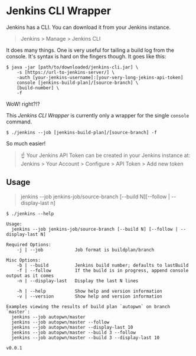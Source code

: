 # Jenkins CLI Wrapper

Jenkins has a CLI. You can download it from your Jenkins instance.

> Jenkins > Manage > Jenkins CLI

It does many things. One is very useful for tailing a build log from the console.
It's syntax is hard on the fingers though. It goes like this:

```shell
$ java -jar [path/to/downloaded/jenkins-cli.jar] \
    -s [https://url-to-jenkins-server/] \
    -auth [your-jenkins-username]:[your-very-long-jekins-api-token]
    console [jenkins-build-plan]/[source-branch] \
    [build-number] \
    -f
```

WoW! right?!?

This _Jenkins CLI Wrapper_ is currently only a wrapper for the single `console` command.

```shell
$ ./jenkins --job [jenkins-build-plan]/[source-branch] -f
```

So much easier!

> ☝️ Your Jenkins API Token can be created in your Jenkins instance at:  
> Jenkins > Your Account > Configure > API Token > Add new token

## Usage

> jenkins --job jenkins-job/source-branch [--build N][--follow | --display-last n]

```shell
$ ./jenkins --help

Usage:
  jenkins --job jenkins-job/source-branch [--build N] [--follow | --display-last N]

Required Options:
    -j | --job            Job format is buildplan/branch

Misc Options:
    -b | --build          Jenkins build number; defaults to lastBuild
    -f | --follow         If the build is in progress, append console output as it comes
    -n | --display-last   Display the last N lines

    -h | --help           Show help and version information
    -v | --version        Show help and version information

Examples viewing the results of build plan `autopwn` on branch `master`:
  jenkins --job autopwn/master
  jenkins --job autopwn/master --follow
  jenkins --job autopwn/master --display-last 10
  jenkins --job autopwn/master --build 3 --follow
  jenkins --job autopwn/master --build 3 --display-last 10

v0.0.1
```
